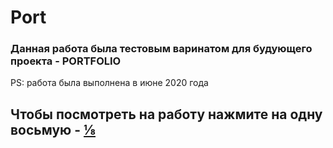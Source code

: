 # Port
### Данная работа была тестовым варинатом для будующего проекта - PORTFOLIO
PS: работа была выполнена в июне 2020 года

## Чтобы посмотреть на работу нажмите на одну восьмую - [⅛](https://kah3vich.github.io/Portfolio/)
